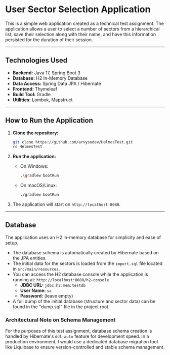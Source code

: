 # User Sector Selection Application

This is a simple web application created as a technical test assignment. The application allows a user to select a number of sectors from a hierarchical list, save their selection along with their name, and have this information persisted for the duration of their session.

---

## Technologies Used

* **Backend:** Java 17, Spring Boot 3
* **Database:** H2 In-Memory Database
* **Data Access:** Spring Data JPA / Hibernate
* **Frontend:** Thymeleaf
* **Build Tool:** Gradle
* **Utilities:** Lombok, Mapstruct

---

## How to Run the Application

1.  **Clone the repository:**
    ```bash
    git clone https://github.com/arvysodev/HelmesTest.git
    cd HelmesTest
    ```

2.  **Run the application:**
    * On Windows:
        ```bash
        .\gradlew bootRun
        ```
    * On macOS/Linux:
        ```bash
        ./gradlew bootRun
        ```

3.  The application will start on `http://localhost:8080`.

---

## Database

The application uses an H2 in-memory database for simplicity and ease of setup.

* The database schema is automatically created by Hibernate based on the JPA entities.
* The initial data for the sectors is loaded from the `import.sql` file located in `src/main/resources`.
* You can access the H2 database console while the application is running at: `http://localhost:8080/h2-console`
    * **JDBC URL:** `jdbc:h2:mem:testdb`
    * **User Name:** `sa`
    * **Password:** (leave empty)
* A full dump of the initial database (structure and sector data) can be found in the "dump.sql" file in the project root.

### Architectural Note on Schema Management

For the purposes of this test assignment, database schema creation is handled by Hibernate's `ddl-auto` feature for development speed. In a production environment, I would use a dedicated database migration tool like Liquibase to ensure version-controlled and stable schema management.

